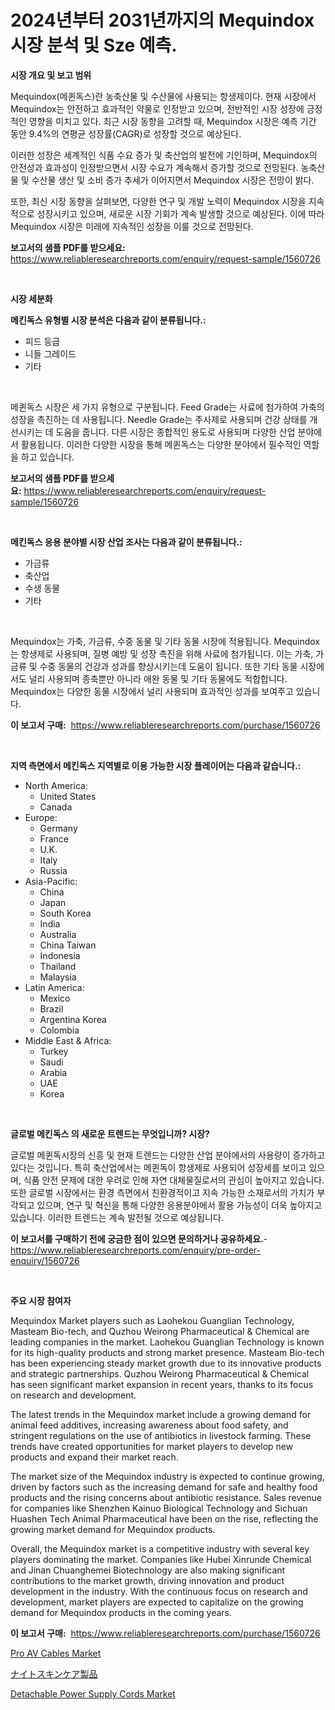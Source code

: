 <p><h1>2024년부터 2031년까지의 Mequindox 시장 분석 및 Sze 예측.</h1></p><p><strong>시장 개요 및 보고 범위</strong></p>
<p><p>Mequindox(메퀸독스)란 농축산물 및 수산물에 사용되는 항생제이다. 현재 시장에서 Mequindox는 안전하고 효과적인 약물로 인정받고 있으며, 전반적인 시장 성장에 긍정적인 영향을 미치고 있다. 최근 시장 동향을 고려할 때, Mequindox 시장은 예측 기간 동안 9.4%의 연평균 성장률(CAGR)로 성장할 것으로 예상된다. </p><p>이러한 성장은 세계적인 식품 수요 증가 및 축산업의 발전에 기인하며, Mequindox의 안전성과 효과성이 인정받으면서 시장 수요가 계속해서 증가할 것으로 전망된다. 농축산물 및 수산물 생산 및 소비 증가 추세가 이어지면서 Mequindox 시장은 전망이 밝다.</p><p>또한, 최신 시장 동향을 살펴보면, 다양한 연구 및 개발 노력이 Mequindox 시장을 지속적으로 성장시키고 있으며, 새로운 시장 기회가 계속 발생할 것으로 예상된다. 이에 따라 Mequindox 시장은 미래에 지속적인 성장을 이룰 것으로 전망된다.</p></p>
<p><strong>보고서의 샘플 PDF를 받으세요:</strong> <a href="https://www.reliableresearchreports.com/enquiry/request-sample/1560726">https://www.reliableresearchreports.com/enquiry/request-sample/1560726</a></p>
<p>&nbsp;</p>
<p><strong>시장 세분화</strong></p>
<p><strong>메킨독스 유형별 시장 분석은 다음과 같이 분류됩니다.:</strong></p>
<p><ul><li>피드 등급</li><li>니들 그레이드</li><li>기타</li></ul></p>
<p>&nbsp;</p>
<p><p>메퀸독스 시장은 세 가지 유형으로 구분됩니다. Feed Grade는 사료에 첨가하여 가축의 성장을 촉진하는 데 사용됩니다. Needle Grade는 주사제로 사용되며 건강 상태를 개선시키는 데 도움을 줍니다. 다른 시장은 종합적인 용도로 사용되며 다양한 산업 분야에서 활용됩니다. 이러한 다양한 시장을 통해 메퀸독스는 다양한 분야에서 필수적인 역할을 하고 있습니다.</p></p>
<p><strong>보고서의 샘플 PDF를 받으세요:</strong>&nbsp;<a href="https://www.reliableresearchreports.com/enquiry/request-sample/1560726">https://www.reliableresearchreports.com/enquiry/request-sample/1560726</a></p>
<p>&nbsp;</p>
<p><strong> 메킨독스 응용 분야별 시장 산업 조사는 다음과 같이 분류됩니다.:</strong></p>
<p><ul><li>가금류</li><li>축산업</li><li>수생 동물</li><li>기타</li></ul></p>
<p>&nbsp;</p>
<p><p>Mequindox는 가축, 가금류, 수중 동물 및 기타 동물 시장에 적용됩니다. Mequindox는 항생제로 사용되며, 질병 예방 및 성장 촉진을 위해 사료에 첨가됩니다. 이는 가축, 가금류 및 수중 동물의 건강과 성과를 향상시키는데 도움이 됩니다. 또한 기타 동물 시장에서도 널리 사용되며 종축뿐만 아니라 애완 동물 및 기타 동물에도 적합합니다. Mequindox는 다양한 동물 시장에서 널리 사용되며 효과적인 성과를 보여주고 있습니다.</p></p>
<p><strong>이 보고서 구매:</strong>&nbsp; <a href="https://www.reliableresearchreports.com/purchase/1560726">https://www.reliableresearchreports.com/purchase/1560726</a></p>
<p>&nbsp;</p>
<p><strong>지역 측면에서 메킨독스 지역별로 이용 가능한 시장 플레이어는 다음과 같습니다.:</strong></p>
<p><ul>
    <li>
        North America:
        <ul>
            <li>United States</li>
            <li>Canada</li>
        </ul>
    </li>
    <li>
        Europe:
        <ul>
            <li>Germany</li>
            <li>France</li>
            <li>U.K.</li>
            <li>Italy</li>
            <li>Russia</li>
        </ul>
    </li>
    <li>
        Asia-Pacific:
        <ul>
            <li>China</li>
            <li>Japan</li>
            <li>South Korea</li>
            <li>India</li>
            <li>Australia</li>
            <li>China Taiwan</li>
            <li>Indonesia</li>
            <li>Thailand</li>
            <li>Malaysia</li>
        </ul>
    </li>
    <li>
        Latin America:
        <ul>
            <li>Mexico</li>
            <li>Brazil</li>
            <li>Argentina Korea</li>
            <li>Colombia</li>
        </ul>
    </li>
    <li>
        Middle East & Africa:
        <ul>
            <li>Turkey</li>
            <li>Saudi</li>
            <li>Arabia</li>
            <li>UAE</li>
            <li>Korea</li>
        </ul>
    </li>
    </ul></p>
<p>&nbsp;</p>
<p><strong>글로벌 메킨독스 의 새로운 트렌드는 무엇입니까? 시장?</strong></p>
<p><p>글로벌 메퀸독시장의 신흥 및 현재 트렌드는 다양한 산업 분야에서의 사용량이 증가하고 있다는 것입니다. 특히 축산업에서는 메퀸독이 항생제로 사용되어 성장세를 보이고 있으며, 식품 안전 문제에 대한 우려로 인해 자연 대체물질로서의 관심이 높아지고 있습니다. 또한 글로벌 시장에서는 환경 측면에서 친환경적이고 지속 가능한 소재로서의 가치가 부각되고 있으며, 연구 및 혁신을 통해 다양한 응용분야에서 활용 가능성이 더욱 높아지고 있습니다. 이러한 트렌드는 계속 발전될 것으로 예상됩니다.</p></p>
<p><strong>이 보고서를 구매하기 전에 궁금한 점이 있으면 문의하거나 공유하세요.</strong>- <a href="https://www.reliableresearchreports.com/enquiry/pre-order-enquiry/1560726">https://www.reliableresearchreports.com/enquiry/pre-order-enquiry/1560726</a></p>
<p>&nbsp;</p>
<p><strong>주요 시장 참여자</strong></p>
<p><p>Mequindox Market players such as Laohekou Guanglian Technology, Masteam Bio-tech, and Quzhou Weirong Pharmaceutical & Chemical are leading companies in the market. Laohekou Guanglian Technology is known for its high-quality products and strong market presence. Masteam Bio-tech has been experiencing steady market growth due to its innovative products and strategic partnerships. Quzhou Weirong Pharmaceutical & Chemical has seen significant market expansion in recent years, thanks to its focus on research and development.</p><p>The latest trends in the Mequindox market include a growing demand for animal feed additives, increasing awareness about food safety, and stringent regulations on the use of antibiotics in livestock farming. These trends have created opportunities for market players to develop new products and expand their market reach.</p><p>The market size of the Mequindox industry is expected to continue growing, driven by factors such as the increasing demand for safe and healthy food products and the rising concerns about antibiotic resistance. Sales revenue for companies like Shenzhen Kainuo Biological Technology and Sichuan Huashen Tech Animal Pharmaceutical have been on the rise, reflecting the growing market demand for Mequindox products.</p><p>Overall, the Mequindox market is a competitive industry with several key players dominating the market. Companies like Hubei Xinrunde Chemical and Jinan Chuanghemei Biotechnology are also making significant contributions to the market growth, driving innovation and product development in the industry. With the continuous focus on research and development, market players are expected to capitalize on the growing demand for Mequindox products in the coming years.</p></p>
<p><strong>이 보고서 구매:</strong>&nbsp;&nbsp;<a href="https://www.reliableresearchreports.com/purchase/1560726">https://www.reliableresearchreports.com/purchase/1560726</a></p>
<p><p><a href="https://github.com/moyahfrancoestellec51j635wcx/Market-Research-Report-List-1/blob/main/pro-av-cables-market.md">Pro AV Cables Market</a></p><p><a href="https://github.com/lily-u-genius/Market-Research-Report-List-1/blob/main/82129306415.md">ナイトスキンケア製品</a></p><p><a href="https://github.com/suaretopek9/Market-Research-Report-List-1/blob/main/detachable-power-supply-cords-market.md">Detachable Power Supply Cords Market</a></p></p>
